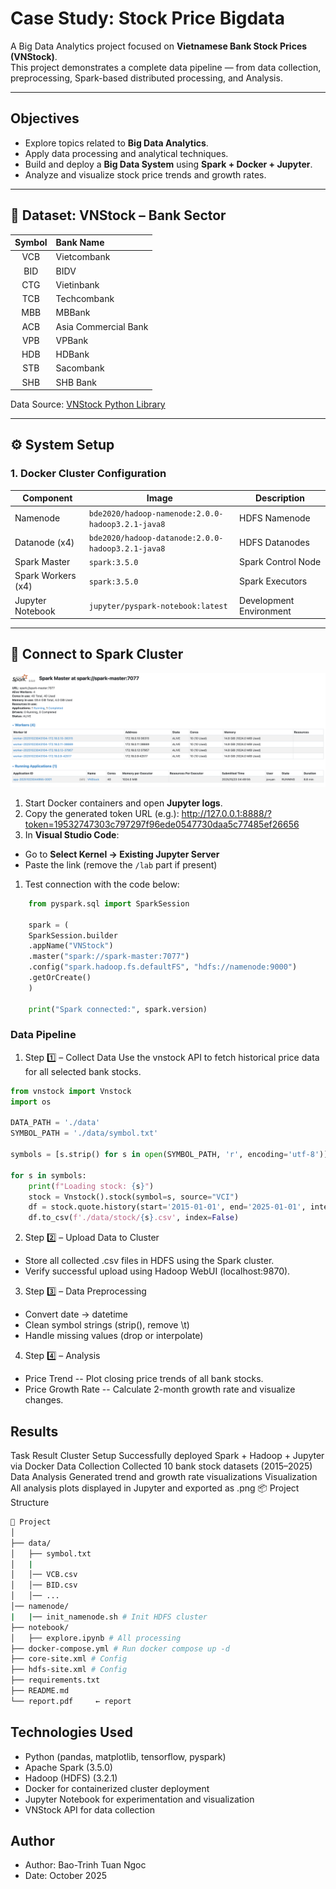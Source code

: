 # Case Study: Stock Price Bigdata

A Big Data Analytics project focused on **Vietnamese Bank Stock Prices (VNStock)**.  
This project demonstrates a complete data pipeline — from data collection, preprocessing, Spark-based distributed processing, and Analysis.

---

## Objectives

- Explore topics related to **Big Data Analytics**.
- Apply data processing and analytical techniques.
- Build and deploy a **Big Data System** using **Spark + Docker + Jupyter**.
- Analyze and visualize stock price trends and growth rates.

---

## 📁 Dataset: VNStock – Bank Sector

| Symbol | Bank Name |
|:------:|:-----------|
| VCB | Vietcombank |
| BID | BIDV |
| CTG | Vietinbank |
| TCB | Techcombank |
| MBB | MBBank |
| ACB | Asia Commercial Bank |
| VPB | VPBank |
| HDB | HDBank |
| STB | Sacombank |
| SHB | SHB Bank |

Data Source: [VNStock Python Library](https://pypi.org/project/vnstock/)

---

## ⚙️ System Setup

### 1. Docker Cluster Configuration

| Component | Image | Description |
|------------|--------|-------------|
| Namenode | `bde2020/hadoop-namenode:2.0.0-hadoop3.2.1-java8` | HDFS Namenode |
| Datanode (x4) | `bde2020/hadoop-datanode:2.0.0-hadoop3.2.1-java8` | HDFS Datanodes |
| Spark Master | `spark:3.5.0` | Spark Control Node |
| Spark Workers (x4) | `spark:3.5.0` | Spark Executors |
| Jupyter Notebook | `jupyter/pyspark-notebook:latest` | Development Environment |

---

## 🔌 Connect to Spark Cluster
![UI WEB](./image.png)

1. Start Docker containers and open **Jupyter logs**.  
2. Copy the generated token URL (e.g.):
http://127.0.0.1:8888/?token=19532747303c797297f96ede0547730daa5c77485ef26656
1. In **Visual Studio Code**:
- Go to **Select Kernel → Existing Jupyter Server**
- Paste the link (remove the `/lab` part if present)
1. Test connection with the code below:

```python
    from pyspark.sql import SparkSession

    spark = (
    SparkSession.builder
    .appName("VNStock")
    .master("spark://spark-master:7077")
    .config("spark.hadoop.fs.defaultFS", "hdfs://namenode:9000")
    .getOrCreate()
    )

    print("Spark connected:", spark.version)
```    

### Data Pipeline
1. Step 1️⃣ – Collect Data
Use the vnstock API to fetch historical price data for all selected bank stocks.
```python 
from vnstock import Vnstock
import os

DATA_PATH = './data'
SYMBOL_PATH = './data/symbol.txt'

symbols = [s.strip() for s in open(SYMBOL_PATH, 'r', encoding='utf-8')]

for s in symbols:
    print(f"Loading stock: {s}")
    stock = Vnstock().stock(symbol=s, source="VCI")
    df = stock.quote.history(start='2015-01-01', end='2025-01-01', interval='1D')
    df.to_csv(f'./data/stock/{s}.csv', index=False)
```

2. Step 2️⃣ – Upload Data to Cluster
- Store all collected .csv files in HDFS using the Spark cluster.
- Verify successful upload using Hadoop WebUI (localhost:9870).
3. Step 3️⃣ – Data Preprocessing
- Convert date → datetime
- Clean symbol strings (strip(), remove \t)
- Handle missing values (drop or interpolate)
4. Step 4️⃣ – Analysis
-  Price Trend
--  Plot closing price trends of all bank stocks.
- Price Growth Rate
-- Calculate 2-month growth rate and visualize changes.

## Results
Task	Result
Cluster Setup	Successfully deployed Spark + Hadoop + Jupyter via Docker
Data Collection	Collected 10 bank stock datasets (2015–2025)
Data Analysis	Generated trend and growth rate visualizations
Visualization	All analysis plots displayed in Jupyter and exported as .png
📦 Project Structure
```bash
📁 Project
│
├── data/
│   ├── symbol.txt
│   |
│   │── VCB.csv
│   │── BID.csv
│   │── ...
│── namenode/
|   |── init_namenode.sh # Init HDFS cluster
├── notebook/
│   ├── explore.ipynb # All processing
├── docker-compose.yml # Run docker compose up -d
├── core-site.xml # Config
├── hdfs-site.xml # Config
├── requirements.txt
├── README.md
└── report.pdf     ← report
```
## Technologies Used
- Python (pandas, matplotlib, tensorflow, pyspark)
- Apache Spark (3.5.0)
- Hadoop (HDFS) (3.2.1)
- Docker for containerized cluster deployment
- Jupyter Notebook for experimentation and visualization
- VNStock API for data collection
## Author
- Author: Bao-Trinh Tuan Ngoc
- Date: October 2025